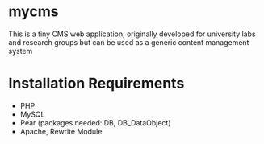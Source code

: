 mycms
=====

This is a tiny CMS web application, originally developed for university labs and research groups but can be used as a generic content management system


Installation Requirements
=========================

- PHP
- MySQL
- Pear (packages needed: DB, DB_DataObject)
- Apache, Rewrite Module

